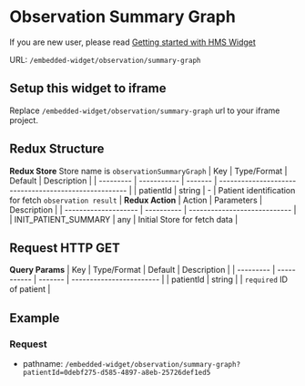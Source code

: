 # Observation Summary Graph

If you are new user, please read [Getting started with HMS Widget](/embedded-widget?widget=get-started)


URL: `/embedded-widget/observation/summary-graph`

## Setup this widget to iframe
Replace `/embedded-widget/observation/summary-graph` url to your iframe project.

## Redux Structure
**Redux Store**
Store name is `observationSummaryGraph`
| Key       | Type/Format | Default | Description                                           |
| --------- | ----------- | ------- | ----------------------------------------------------- |
| patientId | string      | -       | Patient identification for fetch `observation result` |
**Redux Action**
| Action               | Parameters | Description                  |
| -------------------- | ---------- | ---------------------------- |
| INIT_PATIENT_SUMMARY | any        | Initial Store for fetch data |

## Request HTTP GET
**Query Params**
| Key       | Type/Format | Default | Description              |
| --------- | ----------- | ------- | ------------------------ |
| patientId | string      |         | `required` ID of patient |


## Example

### Request
 - pathname: `/embedded-widget/observation/summary-graph?patientId=0debf275-d585-4897-a8eb-25726def1ed5` 


